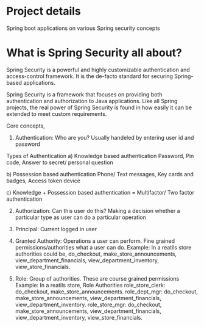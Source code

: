 # Project details
Spring boot applications on various Spring security concepts

# What is Spring Security all about?

Spring Security is a powerful and highly customizable authentication and access-control framework. It is the de-facto standard for securing Spring-based applications.

Spring Security is a framework that focuses on providing both authentication and authorization to Java applications. Like all Spring projects, the real power of Spring Security is found in how easily it can be extended to meet custom requirements.

Core concepts,
1) Authentication: Who are you? 
Usually handeled by entering user id and password

Types of Authentication
a) Knowledge based authentication
Password, Pin code, Answer to secret/ personal question

b) Possession based authentication
Phone/ Text messages, Key cards and badges, Access token device

c) Knowledge + Possession based authentication = Multifactor/  Two factor authentication


2) Authorization: Can this user do this?
Making a decision whether a particular type as user can do a particular operation


3) Principal: Current logged in user


4) Granted Authority: Operations a user can perform. Fine grained permissions/authorities what a user can do.
Example: In a reatils store authorities could be,
do_checkout, make_store_announcements, view_department_financials, view_department_inventory, view_store_financials.


5) Role: Group of authorities. These are course grained permissions
Example: In a reatils store,
Role                        Authorities
role_store_clerk:           do_checkout, make_store_announcements.
role_dept_mgr:              do_checkout, make_store_announcements, view_department_financials,                                                     view_department_inventory.
role_store_mgr:             do_checkout, make_store_announcements, view_department_financials,                                                     view_department_inventory, view_store_financials.        
